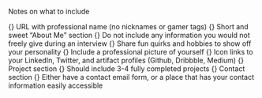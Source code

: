 Notes on what to include

{} URL with professional name (no nicknames or gamer tags)
{} Short and sweet “About Me” section
{} Do not include any information you would not freely give during an interview
{} Share fun quirks and hobbies to show off your personality
{} Include a professional picture of yourself
{} Icon links to your LinkedIn, Twitter, and artifact profiles (Github, Dribbble, Medium)
{} Project section
{} Should include 3-4 fully completed projects
{} Contact section
{} Either have a contact email form, or a place that has your contact information easily accessible
